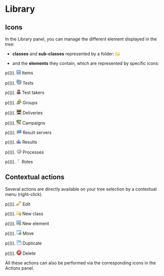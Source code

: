 <!--
author:
    - 'Jérôme Bogaerts'
created_at: '2011-12-02 10:40:49'
updated_at: '2013-03-13 13:15:19'
tags:
    - 'General features'
-->

Library
=======

Icons
-----

In the Library panel, you can manage the different element displayed in the tree:

-   **classes** and **sub-classes** represented by a folder: ![](../resources/class_icon_library.png)

<!-- -->

-   and the **elements** they contain, which are represented by specific icons:

p((((. ![](../resources/Item_icon_library.png) Items

p((((. ![](../resources/Test_icon_library.png) Tests

p((((. ![](../resources/Testtaker_icon_library.png) Test takers

p((((. ![](../resources/Group_icon_library.png) Groups

p((((. ![](../resources/Delivery_icon_library.png) Deliveries

p((((. ![](../resources/Campaign_icon_library.png) Campaigns

p((((. ![](../resources/Resultserver_icon_library.png) Result servers

p((((. ![](../resources/Result_icon_library.png) Results

p((((. ![](../resources/Process_icon_library.png) Processes

p((((. ![](../resources/Role_icon_library.png) Roles

Contextual actions
------------------

Several actions are directly available on your tree selection by a contextual menu (right-click).

p((((. ![](../resources/Edit_icon.png) Edit

p((((. ![](../resources/Newclass_icon.png) New class

p((((. ![](../resources/Newelement_icon.png) New element

p((((. ![](../resources/Move_icon.png) Move

p((((. ![](../resources/Duplicate_icon.png) Duplicate

p((((. ![](../resources/Delete_icon.png) Delete

All these actions can also be performed via the corresponding icons in the Actions panel.



